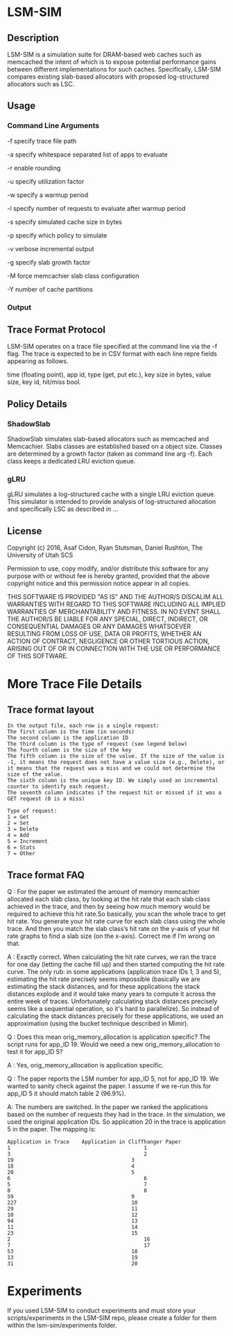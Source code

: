 # LSM-SIM

## Description

LSM-SIM is a simulation suite for DRAM-based web caches such as memcached the
intent of which is to expose potential performance gains between different
implementations for such caches. Specifically, LSM-SIM compares existing
slab-based allocators with proposed log-structured allocators such as LSC.  

## Usage

### Command Line Arguments

  -f specify trace file path

  -a specify whitespace separated list of apps to evaluate

  -r enable rounding

  -u specify utilization factor

  -w specify a warmup period

  -l specify number of requests to evaluate after warmup period

  -s specify simulated cache size in bytes

  -p specify which policy to simulate

  -v verbose incremental output

  -g specify slab growth factor

  -M force memcachier slab class configuration

  -Y number of cache partitions

### Output

## Trace Format Protocol

LSM-SIM operates on a trace file specified at the command line via the -f
flag. The trace is expected to be in CSV format with each line repre fields 
appearing as follows.

time (floating point), app id, type (get, put etc.), key size in bytes, value
size, key id, hit/miss bool.  

## Policy Details

### ShadowSlab

ShadowSlab simulates slab-based allocators such as memcached and Memcachier.
Slabs classes are established based on a object size. Classes are determined by
a growth factor (taken as command line arg -f). Each class keeps a dedicated
LRU eviction queue.

### gLRU

gLRU simulates a log-structured cache with a single LRU eviction queue. This
simulator is intended to provide analysis of log-structured allocation and
specifically LSC as described in ... 

## License

Copyright (c) 2016, Asaf Cidon, Ryan Stutsman, Daniel Rushton, The University of
Utah SCS

Permission to use, copy modify, and/or distribute this software for any purpose
with or without fee is hereby granted, provided that the above copyright notice
and this permission notice appear in all copies.

THIS SOFTWARE IS PROVIDED "AS IS" AND THE AUTHOR/S DISCALIM ALL WARRANTIES WITH
REGARD TO THIS SOFTWARE INCLUDING ALL IMPLIED WARRANTIES OF MERCHANTABILITY AND
FITNESS. IN NO EVENT SHALL THE AUTHOR/S BE LIABLE FOR ANY SPECIAL, DIRECT,
INDIRECT, OR CONSEQUENTIAL DAMAGES OR ANY DAMAGES WHATSOEVER RESULTING FROM LOSS
OF USE, DATA OR PROFITS, WHETHER AN ACTION OF CONTRACT, NEGLIGENCE OR OTHER
TORTIOUS ACTION, ARISING OUT OF OR IN CONNECTION WITH THE USE OR PERFORMANCE OF
THIS SOFTWARE.

# More Trace File Details

## Trace format layout

	In the output file, each row is a single request:
	The first column is the time (in seconds)
	The second column is the application ID
	The third column is the type of request (see legend below)
	The fourth column is the size of the key
	The fifth column is the size of the value. If the size of the value is -1, it means the request does not have a value size (e.g., Delete), or it means that the request was a miss and we could not determine the size of the value.
	The sixth column is the unique key ID. We simply used an incremental counter to identify each request.
	The seventh column indicates if the request hit or missed if it was a GET request (0 is a miss)

	Type of request:
	1 = Get
	2 = Set
	3 = Delete
	4 = Add
	5 = Increment
	6 = Stats
	7 = Other


## Trace format FAQ

Q :   For the paper we estimated the amount of memory memcachier allocated each slab class, by looking at the hit rate that each slab class achieved in the trace, and then by seeing how much memory would be required to achieve this hit rate.So basically, you scan the whole trace to get hit rate. You generate your hit rate curve for each slab class using the whole trace. And then you match the slab class’s hit rate on the y-axis of your hit rate graphs to find a slab size (on the x-axis). Correct me if I’m wrong on that.

A : 	Exactly correct. When calculating the hit rate curves, we ran the trace for one day (letting the cache fill up) and then started computing the hit rate curve. The only rub: in some applications (application trace IDs 1, 3 and 5), estimating the hit rate precisely seems impossible (basically we are estimating the stack distances, and for these applications the stack distances explode and it would take many years to compute it across the entire week of traces. Unfortunately calculating stack distances precisely seems like a sequential operation, so it's hard to parallelize). So instead of calculating the stack distances precisely for these applications, we used an approximation (using the bucket technique described in Mimir).


Q :		Does this mean orig_memory_allocation is application specific? The script runs for app_ID 19. Would we need a new orig_memory_allocation to test it for app_ID 5?

A :		Yes, orig_memory_allocation is application specific.

Q :		The paper reports the LSM number for app_ID 5, not for app_ID 19. We wanted to sanity check against the paper. I assume if we re-run this for app_ID 5 it should match table 2 (96.9%).

A:		The numbers are switched. In the paper we ranked the applications based on the number of requests they had in the trace. In the simulation, we used the original application IDs. So application 20 in the trace is application 5 in the paper. The mapping is:


```
Application in Trace	Application in Cliffhanger Paper
1											1
3											2
19										3
18										4
20										5
6											6
5											7
8											8
59										9
227										10
29										11
10										12
94										13
11										14
23										15
2											16
7											17
53										18
13										19
31										20
```
# Experiments

If you used LSM-SIM to conduct experiments and must store your
scripts/experiments in the LSM-SIM repo, please create a folder for
them within the lsm-sim/experiments folder.
